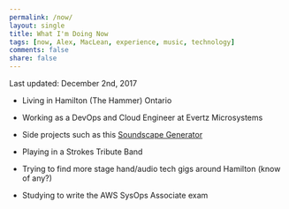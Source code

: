 ```yaml
---
permalink: /now/
layout: single
title: What I'm Doing Now
tags: [now, Alex, MacLean, experience, music, technology]
comments: false
share: false
---
```


Last updated: December 2nd, 2017

* Living in Hamilton (The Hammer) Ontario

* Working as a DevOps and Cloud Engineer at Evertz Microsystems

* Side projects such as this [Soundscape Generator](http://ec2-34-231-21-21.compute-1.amazonaws.com/)

* Playing in a Strokes Tribute Band

* Trying to find more stage hand/audio tech gigs around Hamilton (know of any?)

* Studying to write the AWS SysOps Associate exam
